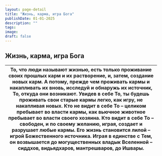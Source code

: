 ```yaml
---
layout: page-detail
title: "Жизнь, карма, игра Бога"
publishDate: 01-01-2025
description: ""
tags:
image:
draft: false
---
```


## Жизнь, карма, игра Бога
| То, что люди называют жизнью,  есть только проживание своих прошлых карм и их растворение,  и, затем, создание новых карм. А потому, прежде чем проживать кармы и накапливать их вновь,  исследуй и обнаружь их источник,  То, откуда они возникают. Увидев в себе То, ты будешь проживать свои старые кармы легко,  как игру, не накапливая новых. Кто не видит в себе То – целиком пребывает во власти кармы,  как вьючное животное пребывает во власти своего хозяина. Кто видит в себе То – свободен, и по своему желанию, играя,  создает и разрушает любые кармы. Его жизнь становится лилой – игрой Божественного источника. Играя в единстве с Тем,  он возвышается до могущественных владык Вселенной –  сиддхов, видьядхаров, мантрешваров, до Ишвары. |
| ---------------------------------------------------------------------------------------------------------------------------------------------------------------------------------------------------------------------------------------------------------------------------------------------------------------------------------------------------------------------------------------------------------------------------------------------------------------------------------------------------------------------------------------------------------------------------------------------------------------------------------------------------------------------------------------------------------------------------------------------------------------- |
  
  
